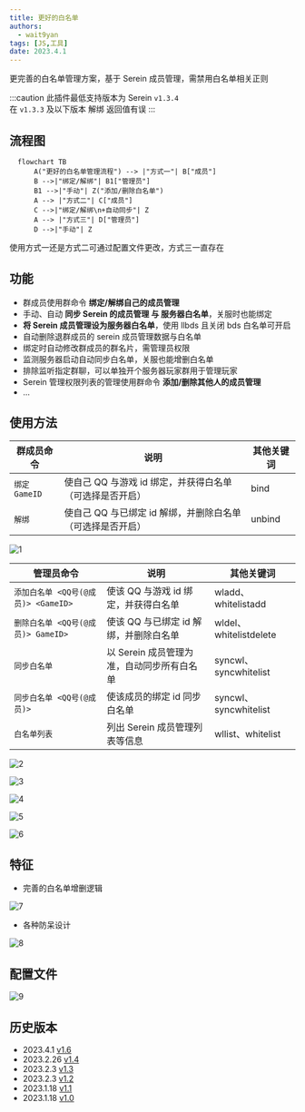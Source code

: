 ```yaml
---
title: 更好的白名单
authors: 
  - wait9yan
tags: [JS,工具]
date: 2023.4.1
---
```


更完善的白名单管理方案，基于 Serein 成员管理，需禁用白名单相关正则

<!--truncate-->

:::caution
此插件最低支持版本为 Serein `v1.3.4`  
在 `v1.3.3` 及以下版本 解绑 返回值有误
:::

## 流程图

```mermaid
  flowchart TB
      A("更好的白名单管理流程") --> |"方式一"| B["成员"]
      B -->|"绑定/解绑"| B1["管理员"]
      B1 -->|"手动"| Z("添加/删除白名单")
      A --> |"方式二"| C["成员"]
      C -->|"绑定/解绑\n+自动同步"| Z
      A --> |"方式三"| D["管理员"]
      D -->|"手动"| Z
```

使用方式一还是方式二可通过配置文件更改，方式三一直存在

## 功能

- 群成员使用群命令 **绑定/解绑自己的成员管理**
- 手动、自动 **同步 Serein 的成员管理 与 服务器白名单**，关服时也能绑定
- **将 Serein 成员管理设为服务器白名单**，使用 llbds 且关闭 bds 白名单可开启
- 自动删除退群成员的 serein 成员管理数据与白名单
- 绑定时自动修改群成员的群名片，需管理员权限
- 监测服务器启动自动同步白名单，关服也能增删白名单
- 排除监听指定群聊，可以单独开个服务器玩家群用于管理玩家
- Serein 管理权限列表的管理使用群命令 **添加/删除其他人的成员管理**
- ...

## 使用方法

| 群成员命令    | 说明                                                       | 其他关键词 |
| ------------- | ---------------------------------------------------------- | ---------- |
| `绑定 GameID` | 使自己 QQ 与游戏 id 绑定，并获得白名单（可选择是否开启）   | bind       |
| `解绑`        | 使自己 QQ 与已绑定 id 解绑，并删除白名单（可选择是否开启） | unbind     |

![1](/img/BetterWhitelist/BetterWhitelist_1.png ":size=300")

| 管理员命令                          | 说明                                       | 其他关键词             |
| ----------------------------------- | ------------------------------------------ | ---------------------- |
| `添加白名单 <QQ号(@成员)> <GameID>` | 使该 QQ 与游戏 id 绑定，并获得白名单       | wladd、whitelistadd    |
| `删除白名单 <QQ号(@成员)> GameID>`  | 使该 QQ 与已绑定 id 解绑，并删除白名单     | wldel、whitelistdelete |
| `同步白名单`                        | 以 Serein 成员管理为准，自动同步所有白名单 | syncwl、syncwhitelist  |
| `同步白名单 <QQ号(@成员)>`          | 使该成员的绑定 id 同步白名单               | syncwl、syncwhitelist  |
| `白名单列表`                        | 列出 Serein 成员管理列表等信息             | wllist、whitelist      |

![2](/img/BetterWhitelist/BetterWhitelist_2.png)

![3](/img/BetterWhitelist/BetterWhitelist_3.png)

![4](/img/BetterWhitelist/BetterWhitelist_4.png)

![5](/img/BetterWhitelist/BetterWhitelist_5.png)

![6](/img/BetterWhitelist/BetterWhitelist_6.png)

## 特征

- 完善的白名单增删逻辑

![7](/img/BetterWhitelist/BetterWhitelist_7.png)

- 各种防呆设计

![8](/img/BetterWhitelist/BetterWhitelist_8.png)

## 配置文件

![9](/img/BetterWhitelist/BetterWhitelist_9.png)

## 历史版本

- 2023.4.1 [v1.6](https://download.serein.cc/https://raw.githubusercontent.com/Zaitonn/Serein-Docs/5bf23e0c3666087a1faca1ada4064781b9d50c20/JS/BetterWhitelist/v1.6/BetterWhitelist.js?download)
- 2023.2.26 [v1.4](https://download.serein.cc/https://raw.githubusercontent.com/Zaitonn/Serein-Docs/5bf23e0c3666087a1faca1ada4064781b9d50c20/JS/BetterWhitelist/v1.4/BetterWhitelist.js?download)
- 2023.2.3 [v1.3](https://download.serein.cc/https://raw.githubusercontent.com/Zaitonn/Serein-Docs/5bf23e0c3666087a1faca1ada4064781b9d50c20/JS/BetterWhitelist/v1.3/BetterWhitelist.js?download)
- 2023.2.3 [v1.2](https://download.serein.cc/https://raw.githubusercontent.com/Zaitonn/Serein-Docs/5bf23e0c3666087a1faca1ada4064781b9d50c20/JS/BetterWhitelist/v1.2/BetterWhitelist.js?download)
- 2023.1.18 [v1.1](https://download.serein.cc/https://raw.githubusercontent.com/Zaitonn/Serein-Docs/5bf23e0c3666087a1faca1ada4064781b9d50c20/JS/BetterWhitelist/v1.1/BetterWhitelist.js?download)
- 2023.1.18 [v1.0](https://download.serein.cc/https://raw.githubusercontent.com/Zaitonn/Serein-Docs/5bf23e0c3666087a1faca1ada4064781b9d50c20/JS/BetterWhitelist/v1.0/BetterWhitelist.js?download)
